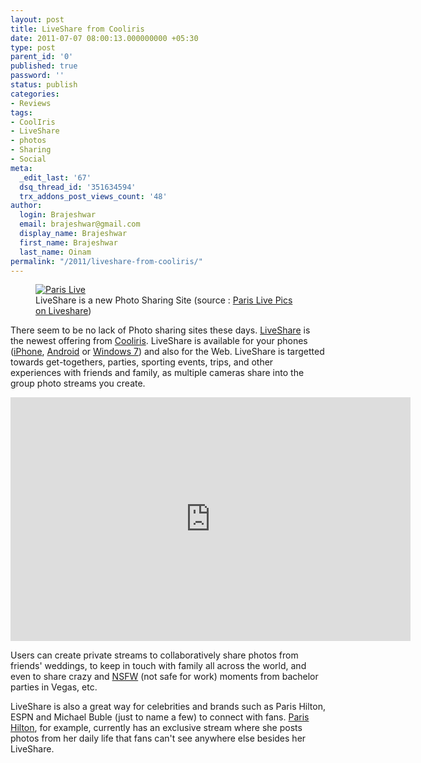 ```yaml
---
layout: post
title: LiveShare from Cooliris
date: 2011-07-07 08:00:13.000000000 +05:30
type: post
parent_id: '0'
published: true
password: ''
status: publish
categories:
- Reviews
tags:
- CoolIris
- LiveShare
- photos
- Sharing
- Social
meta:
  _edit_last: '67'
  dsq_thread_id: '351634594'
  trx_addons_post_views_count: '48'
author:
  login: Brajeshwar
  email: brajeshwar@gmail.com
  display_name: Brajeshwar
  first_name: Brajeshwar
  last_name: Oinam
permalink: "/2011/liveshare-from-cooliris/"
---
```

<figure><a href="http://www.liveshare.com/#&id=1177907&tab=public"><img src="{{ site.baseurl }}/assets/2011/07/paris-live.jpg" alt="Paris Live" /></a><br />
<figcaption>LiveShare is a new Photo Sharing Site (source : <a href="http://www.liveshare.com/#&id=1177907&tab=public">Paris Live Pics on Liveshare</a>)</figcaption>
</figure>
<p>There seem to be no lack of Photo sharing sites these days. <a href="http://www.liveshare.com/">LiveShare</a> is the newest offering from <a href="http://www.cooliris.com/">Cooliris</a>.  LiveShare is available for your phones (<a href="http://itunes.apple.com/us/app/id383848397?mt=8">iPhone</a>, <a href="http://market.android.com/details?id=com.cooliris.app.liveshare">Android</a> or <a href="http://social.zune.net/redirect?type=phoneApp&id=7daafbde-1f2f-e011-854c-00237de2db9e">Windows 7</a>) and also for the Web. LiveShare is targetted towards get-togethers, parties, sporting events, trips, and other experiences with friends and family, as multiple cameras share into the group photo streams you create.</p>
<p><!--more--></p>
<p><iframe width="640" height="390" src="http://www.youtube.com/embed/FD6vfU5okuI" frameborder="0" allowfullscreen></iframe></p>
<p>Users  can create private streams to collaboratively share photos from friends' weddings, to keep in touch with family all across the world, and even to share crazy and <a href="http://nsfw.in/">NSFW</a> (not safe for work) moments from bachelor parties in Vegas, etc.</p>
<p>LiveShare is also a great way for celebrities and brands such as Paris Hilton, ESPN and Michael Buble (just to name a few) to connect with fans. <a href="http://www.parishilton.com/">Paris Hilton</a>, for example, currently has an exclusive stream where she posts photos from her daily life that fans can't see anywhere else besides her LiveShare.</p>
